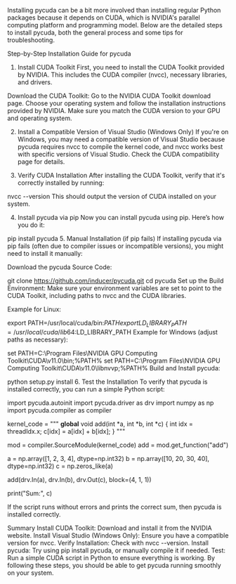Installing pycuda can be a bit more involved than installing regular Python packages because it depends on CUDA, which is NVIDIA's parallel computing platform and programming model. Below are the detailed steps to install pycuda, both the general process and some tips for troubleshooting.

Step-by-Step Installation Guide for pycuda
1. Install CUDA Toolkit
First, you need to install the CUDA Toolkit provided by NVIDIA. This includes the CUDA compiler (nvcc), necessary libraries, and drivers.

Download the CUDA Toolkit: Go to the NVIDIA CUDA Toolkit download page.
Choose your operating system and follow the installation instructions provided by NVIDIA.
Make sure you match the CUDA version to your GPU and operating system.

2. Install a Compatible Version of Visual Studio (Windows Only)
If you're on Windows, you may need a compatible version of Visual Studio because pycuda requires nvcc to compile the kernel code, and nvcc works best with specific versions of Visual Studio. Check the CUDA compatibility page for details.

3. Verify CUDA Installation
After installing the CUDA Toolkit, verify that it's correctly installed by running:


nvcc --version
This should output the version of CUDA installed on your system.

4. Install pycuda via pip
Now you can install pycuda using pip. Here’s how you do it:


pip install pycuda
5. Manual Installation (if pip fails)
If installing pycuda via pip fails (often due to compiler issues or incompatible versions), you might need to install it manually:

Download the pycuda Source Code:


git clone https://github.com/inducer/pycuda.git
cd pycuda
Set up the Build Environment: Make sure your environment variables are set to point to the CUDA Toolkit, including paths to nvcc and the CUDA libraries.

Example for Linux:


export PATH=/usr/local/cuda/bin:$PATH
export LD_LIBRARY_PATH=/usr/local/cuda/lib64:$LD_LIBRARY_PATH
Example for Windows (adjust paths as necessary):


set PATH=C:\Program Files\NVIDIA GPU Computing Toolkit\CUDA\v11.0\bin;%PATH%
set PATH=C:\Program Files\NVIDIA GPU Computing Toolkit\CUDA\v11.0\libnvvp;%PATH%
Build and Install pycuda:


python setup.py install
6. Test the Installation
To verify that pycuda is installed correctly, you can run a simple Python script:

import pycuda.autoinit
import pycuda.driver as drv
import numpy as np
import pycuda.compiler as compiler

kernel_code = """
__global__ void add(int *a, int *b, int *c) {
    int idx = threadIdx.x;
    c[idx] = a[idx] + b[idx];
}
"""

mod = compiler.SourceModule(kernel_code)
add = mod.get_function("add")

a = np.array([1, 2, 3, 4], dtype=np.int32)
b = np.array([10, 20, 30, 40], dtype=np.int32)
c = np.zeros_like(a)

add(drv.In(a), drv.In(b), drv.Out(c), block=(4, 1, 1))

print("Sum:", c)

If the script runs without errors and prints the correct sum, then pycuda is installed correctly.

Summary
Install CUDA Toolkit: Download and install it from the NVIDIA website.
Install Visual Studio (Windows Only): Ensure you have a compatible version for nvcc.
Verify Installation: Check with nvcc --version.
Install pycuda: Try using pip install pycuda, or manually compile it if needed.
Test: Run a simple CUDA script in Python to ensure everything is working.
By following these steps, you should be able to get pycuda running smoothly on your system.
